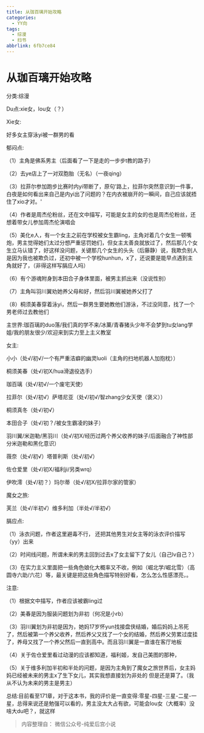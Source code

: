 ```yaml
---
title: 从珈百璃开始攻略
categories:
  - YY向
tags:
  - 综漫
  - 扫书
abbrlink: 6fb7ce84
---
```

# 从珈百璃开始攻略
分类:综漫

Du点:xie女，lou女（？）

Xie女:

好多女主穿泳yi被一群男的看

郁闷点:

（1）主角是佛系男主（后面看了一下是走的一步步t教的路子）

（2）去ye店上了一对双胞胎（无名）（一夜qing）

（3）拉菲尔参加跑步比赛时内yi带断了，原句'路上，拉菲尔突然意识到一件事，白夜是如何看出来自己是内yi出了问题的？在内衣被崩开的一瞬间，自己应该就捂住了xio才对。'

（4）作者是周杰伦粉丝，还在文中描写，可能是女主的女的也是周杰伦粉丝，还想着带女儿参加周杰伦演唱会

（5）美化e人，有一个女主之前在学校被女生霸ling，主角对着几个女生一顿嘴炮，男主觉得她们太过分想严重惩罚她们，但女主太善良就放过了，然后那几个女生立马认错了，好这样没问题，关键那几个女生的头头（后藤静）说，我欺负别人是因为我也被欺负过，还初中被一个学校hunhun，x了，还说要是能早点遇到主角就好了，（非得这样写膈应人吗）

（6）有个游魂附身到本田合子身体里面，被男主抓出来（没说性别）

（7）主角叫羽川翼劝她养父母和好，然后羽川翼被她养父打了

（8）桐须美春穿着泳yi，然后一群男生要她教他们游泳，不过没同意，找了一个男老师过去教他们

主世界:珈百璃的duo落/我们真的学不来/冰菓/青春猪头少年不会梦到tu女lang学姐/我的朋友很少/欢迎来到实力至上主义教室

女主:

小小（处√/初√/一个有严重洁癖的幽灵luoli（主角的扫地机器人加抱枕））

桐须美春（处√/初X/hua滑退役选手）

珈百璃（处√/初√/一个废宅天使）

拉菲尔（处√/初√）萨塔尼亚（处√/初√/智zhang少女天使（褒义））

桐须真冬（处√/初√）

本田合子（处√/初？/被女生霸凌的妹子）

羽川翼/米迦勒/黑羽川（处√/初X/经历过两个养父收养的妹子/后面融合了神性部分米迦勒和黑化意识）

薇奈（处√/初√）塔普利斯（处√/初√）

佐仓爱里（处√/初X/福利ji/另类wrq）

伊吹澪（处√/初？）玛尔蒂（处√/初X/拉菲尔家的管家）

魔女之旅:

芙兰（处√/半初√）维多利加（半处√/半初√）

膈应点:

（1）泳衣问题，作者这里避毒不行，
还把其他男生对女主等的泳衣评价描写（yy）出来

（2）时间线问题，所谓未来的男主回到过去x了女主留下了女儿（自己lv自己？）

（3）在实力主义里面把一些角色娘化大概率又不收，例如（崛北学/崛北雪）（高圆寺六助/六花）等，最关键是把这些角色描写特别好看，怎么怎么性感漂亮，。

注意:

（1）根据文中描写，作者应该被霸ling过

（2）美春是因为服装问题划为非初（何况是小rb）

（3）羽川翼划为非初是因为，她妈17岁怀yun找接盘侠结婚，婚后妈妈上吊死了，然后被第一个养父收养，然后养父又找了一个女的结婚，然后养父劳累过度挂了，养母又找了一个养父然后一直到高中。而且羽川翼是一直谁在客厅地板

（4）关于佐仓爱里看过动漫的应该都知道，福利姬，发自己美图的那种，

（5）关于维多利加半初和半处的问题，是因为主角到了魔女之旅世界后，女主妈妈已经被未来的男主x了生下女儿，其实我想直接划为非处的
但是还是算了。（我从不认为未来的男主是男主）

总结:目前看至171章，对于这本书，我的评价是一直变得:零星-四星-三星-二星-一星，总得来说还是勉强可以看的，男主没太大占有欲，可能会lou女（大概率）没啥大du吧？，就这样


> 内容整理自： 微信公众号-纯爱后宫小说